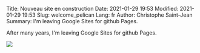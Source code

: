Title: Nouveau site en construction
Date: 2021-01-29 19:53
Modified: 2021-01-29 19:53
Slug: welcome_pelican
Lang: fr
Author: Christophe Saint-Jean
Summary: I'm leaving Google Sites for github Pages.

After many years, I'm leaving Google Sites for github Pages. 


![]({static}/images/csj.png)
